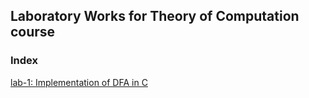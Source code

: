 ## Laboratory Works for Theory of Computation course

### Index

[lab-1: Implementation of DFA in C](lab-1/)
